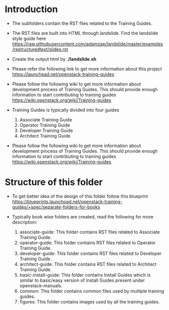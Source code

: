 Introduction
============

* The subfolders contain the RST files related to the Training Guides.
* The RST files are built into HTML through landslide. Find the landslide
style guide here https://raw.githubusercontent.com/adamzap/landslide/master/examples/restructuredtext/slides.rst
* Create the output html by **./landslide.sh**
* Please refer the following link to get more information about this project
  https://launchpad.net/openstack-training-guides
* Please follow the following wiki to get more information about development
  process of Training Guides. This should provide enough information to start
  contributing to training guides
  https://wiki.openstack.org/wiki/Training-guides

* Training Guides is typically divided into four guides

    1. Associate Training Guide
    2. Operator Training Guide
    3. Developer Training Guide
    4. Architect Training Guide

* Please follow the following wiki to get more information about development
  process of Training Guides. This should provide enough information to start
  contributing to training guides
  https://wiki.openstack.org/wiki/Training-guides


Structure of this folder
========================

* To get better idea of the design of this folder follow this blueprint
  https://blueprints.launchpad.net/openstack-training-guides/+spec/separate-folders-for-books
* Typically book wise folders are created, read the following for more
  description:

    1. associate-guide: This folder contains RST files related to Associate
       Training Guide.
    2. operator-guide: This folder contains RST files related to Operator
       Training Guide.
    3. developer-guide: This folder contains RST files related to Developer
       Training Guide.
    4. architect-guide: This folder contains RST files related to Architect
       Training Guide.
    5. basic-install-guide: This folder contains Install Guides which is
       similar to basic/easy version of Install Guides present under
       openstack-manuals.
    6. common: This folder contains common files used by multiple training
       guides.
    7. figures: This folder contains images used by all the training guides.
